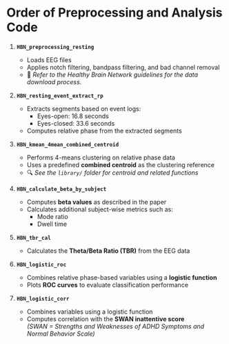 #  Order of Preprocessing and Analysis Code

1. **`HBN_preprocessing_resting`**  
   - Loads EEG files  
   - Applies notch filtering, bandpass filtering, and bad channel removal  
   - 📌 *Refer to the Healthy Brain Network guidelines for the data download process.*

2. **`HBN_resting_event_extract_rp`**  
   - Extracts segments based on event logs:  
     - Eyes-open: 16.8 seconds  
     - Eyes-closed: 33.6 seconds  
   - Computes relative phase from the extracted segments

3. **`HBN_kmean_4mean_combined_centroid`**  
   - Performs 4-means clustering on relative phase data  
   - Uses a predefined **combined centroid** as the clustering reference  
   - 🔍 *See the `library/` folder for centroid and related functions*

4. **`HBN_calculate_beta_by_subject`**  
   - Computes **beta values** as described in the paper  
   - Calculates additional subject-wise metrics such as:
     - Mode ratio
     - Dwell time

5. **`HBN_tbr_cal`**  
   - Calculates the **Theta/Beta Ratio (TBR)** from the EEG data

6. **`HBN_logistic_roc`**  
   - Combines relative phase-based variables using a **logistic function**  
   - Plots **ROC curves** to evaluate classification performance

7. **`HBN_logistic_corr`**  
   - Combines variables using a logistic function  
   - Computes correlation with the **SWAN inattentive score**  
     *(SWAN = Strengths and Weaknesses of ADHD Symptoms and Normal Behavior Scale)*
